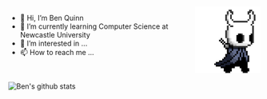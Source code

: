 <img src="https://raw.githubusercontent.com/TanZng/TanZng/master/assets/hollor_knight3.gif" align="right" width="130"/>

- 👋 Hi, I’m Ben Quinn
- 🌱 I’m currently learning Computer Science at Newcastle University
- 👀 I’m interested in ...
- 📫 How to reach me ...

<br>

![Ben's github stats](https://github-readme-stats.vercel.app/api?username=BenQuinn7&show_icons=true&theme=dark)


<!---
BenQuinn7/BenQuinn7 is a ✨ special ✨ repository because its `README.md` (this file) appears on your GitHub profile.
You can click the Preview link to take a look at your changes.
--->
